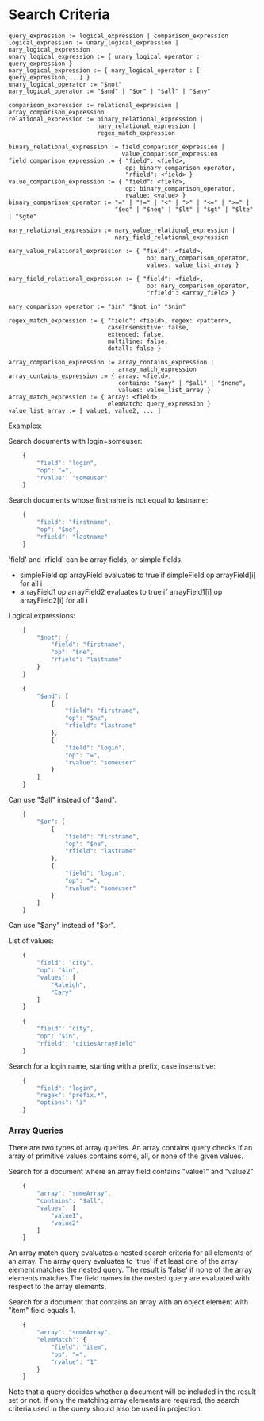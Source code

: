 # Search Criteria
```
query_expression := logical_expression | comparison_expression
logical_expression := unary_logical_expression | nary_logical_expression
unary_logical_expression := { unary_logical_operator : query_expression }
nary_logical_expression := { nary_logical_operator : [ query_expression,...] }
unary_logical_operator := "$not"
nary_logical_operator := "$and" | "$or" | "$all" | "$any"

comparison_expression := relational_expression | array_comparison_expression
relational_expression := binary_relational_expression |
                         nary_relational_expression |
                         regex_match_expression

binary_relational_expression := field_comparison_expression |
                                value_comparison_expression
field_comparison_expression := { "field": <field>,
                                 op: binary_comparison_operator,
                                 "rfield": <field> }
value_comparison_expression := { "field": <field>,
                                 op: binary_comparison_operator,
                                 rvalue: <value> }
binary_comparison_operator := "=" | "!=" | "<" | ">" | "<=" | ">=" |
                              "$eq" | "$neq" | "$lt" | "$gt" | "$lte" | "$gte"

nary_relational_expression := nary_value_relational_expression |
                              nary_field_relational_expression

nary_value_relational_expression := { "field": <field>,
                                       op: nary_comparison_operator,
                                       values: value_list_array } 

nary_field_relational_expression := { "field": <field>,
                                       op: nary_comparison_operator,
                                       "rfield": <array_field> } 
                              
nary_comparison_operator := "$in" "$not_in" "$nin"

regex_match_expression := { "field": <field>, regex: <pattern>,
                            caseInsensitive: false,
                            extended: false,
                            multiline: false,
                            dotall: false }

array_comparison_expression := array_contains_expression |
                               array_match_expression
array_contains_expression := { array: <field>,
                               contains: "$any" | "$all" | "$none",
                               values: value_list_array }
array_match_expression := { array: <field>,
                            elemMatch: query_expression }
value_list_array := [ value1, value2, ... ]
```
Examples:

Search documents with login=someuser:
```javascript
    {
        "field": "login",
        "op": "=",
        "rvalue": "someuser"
    }
```
Search documents whose firstname is not equal to lastname:
```javascript
    {
        "field": "firstname",
        "op": "$ne",
        "rfield": "lastname"
    }
```

'field' and 'rfield' can be array fields, or simple fields.
  * simpleField op arrayField evaluates to true if simpleField op arrayField[i] for all i
  * arrayField1 op arrayField2 evaluates to true if arrayField1[i] op arrayField2[i] for all i

Logical expressions:
```javascript
    {
        "$not": {
            "field": "firstname",
            "op": "$ne",
            "rfield": "lastname"
        }
    }
```
```javascript
    {
        "$and": [
            {
                "field": "firstname",
                "op": "$ne",
                "rfield": "lastname"
            },
            {
                "field": "login",
                "op": "=",
                "rvalue": "someuser"
            }
        ]
    }
```
Can use "$all" instead of "$and".

```javascript
    {
        "$or": [
            {
                "field": "firstname",
                "op": "$ne",
                "rfield": "lastname"
            },
            {
                "field": "login",
                "op": "=",
                "rvalue": "someuser"
            }
        ]
    }
```
Can use "$any" instead of "$or".

List of values:
```javascript
    {
        "field": "city",
        "op": "$in",
        "values": [
            "Raleigh",
            "Cary"
        ]
    }
```

```javascript
    {
        "field": "city",
        "op": "$in",
        "rfield": "citiesArrayField"
    }
```


Search for a login name, starting with a prefix, case insensitive:
```javascript
    {
        "field": "login",
        "regex": "prefix.*",
        "options": "i"
    }
 ```

### Array Queries

There are two types of array queries. An array contains query checks
if an array of primitive values contains some, all, or none of the
given values.

Search for a document where an array field contains "value1" and "value2"
```javascript
    {
        "array": "someArray",
        "contains": "$all",
        "values": [
            "value1",
            "value2"
        ]
    }
```

An array match query evaluates a nested search criteria for all
elements of an array. The array query evaluates to 'true' if at least
one of the array element matches the nested query. The result is
'false' if none of the array elements matches.The field names in the
nested query are evaluated with respect to the array elements.

Search for a document that contains an array with an object
element with "item" field equals 1.
```javascript
    {
        "array": "someArray",
        "elemMatch": {
            "field": "item",
            "op": "=",
            "rvalue": "1"
        }
    }

```

Note that a query decides whether a document will be included in the
result set or not. If only the matching array elements are required,
the search criteria used in the query should also be used in
projection.
